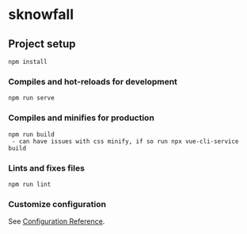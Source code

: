 # sknowfall

## Project setup

```
npm install
```

### Compiles and hot-reloads for development

```
npm run serve
```

### Compiles and minifies for production

```
npm run build
 - can have issues with css minify, if so run npx vue-cli-service build
```

### Lints and fixes files

```
npm run lint
```

### Customize configuration

See [Configuration Reference](https://cli.vuejs.org/config/).
